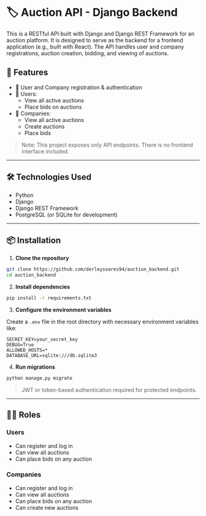 # 🏷️ Auction API - Django Backend

This is a RESTful API built with Django and Django REST Framework for an auction platform. It is designed to serve as the backend for a frontend application (e.g., built with React). The API handles user and company registrations, auction creation, bidding, and viewing of auctions.

## 🚀 Features

- 🔐 User and Company registration & authentication
- 🧑 Users:
  - View all active auctions
  - Place bids on auctions
- 🏢 Companies:
  - View all active auctions
  - Create auctions
  - Place bids

> Note: This project exposes only API endpoints. There is no frontend interface included.

---

## 🛠️ Technologies Used

- Python
- Django
- Django REST Framework
- PostgreSQL (or SQLite for development)

---

## 📦 Installation

1. **Clone the repository**

```bash
git clone https://github.com/derleysoares94/auction_backend.git
cd auction_backend
```

2. **Install dependencies**

```bash
pip install -r requirements.txt
```

3. **Configure the environment variables**

Create a `.env` file in the root directory with necessary environment variables like:

```env
SECRET_KEY=your_secret_key
DEBUG=True
ALLOWED_HOSTS=*
DATABASE_URL=sqlite:///db.sqlite3
```

4. **Run migrations**

```bash
python manage.py migrate
```

> JWT or token-based authentication required for protected endpoints.

---

## 🧑‍💻 Roles

### Users

- Can register and log in
- Can view all auctions
- Can place bids on any auction

### Companies

- Can register and log in
- Can view all auctions
- Can place bids on any auction
- Can create new auctions
